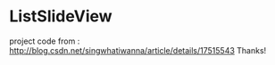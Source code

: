 # ListSlideView

project code from :
http://blog.csdn.net/singwhatiwanna/article/details/17515543
Thanks!

